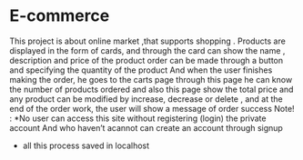 # E-commerce
This project is about online market ,that supports shopping .
Products are displayed in the form of cards, and through the card can show the name , description and price of the product 
order can be made through a button and specifying the quantity of the product And when the user finishes making the order, 
he goes to the carts page through this page he can know the number of products ordered and
also this page show the total price and any product can be modified by increase, 
decrease or delete , and at the end of the order work, the user will show a message of order success
Note! :
*No user can access this site without registering (login) the private account And who haven’t acannot can create an account through signup 
* all this process saved in localhost
